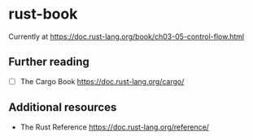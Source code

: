 # rust-book

Currently at https://doc.rust-lang.org/book/ch03-05-control-flow.html

## Further reading

- [ ] The Cargo Book https://doc.rust-lang.org/cargo/

## Additional resources

- The Rust Reference https://doc.rust-lang.org/reference/
